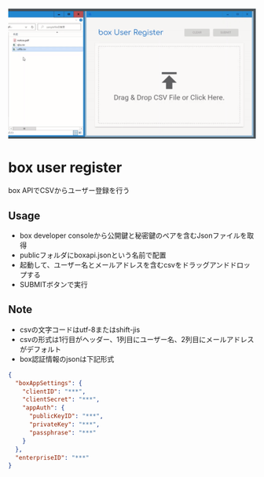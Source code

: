 ![demo](./res/demo.gif)

# box user register

box APIでCSVからユーザー登録を行う

## Usage

* box developer consoleから公開鍵と秘密鍵のペアを含むJsonファイルを取得
* publicフォルダにboxapi.jsonという名前で配置
* 起動して、ユーザー名とメールアドレスを含むcsvをドラッグアンドドロップする
* SUBMITボタンで実行

## Note

* csvの文字コードはutf-8またはshift-jis
* csvの形式は1行目がヘッダー、1列目にユーザー名、2列目にメールアドレスがデフォルト
* box認証情報のjsonは下記形式

```json
{
  "boxAppSettings": {
    "clientID": "***",
    "clientSecret": "***",
    "appAuth": {
      "publicKeyID": "***",
      "privateKey": "***",
      "passphrase": "***"
    }
  },
  "enterpriseID": "***"
}
```
